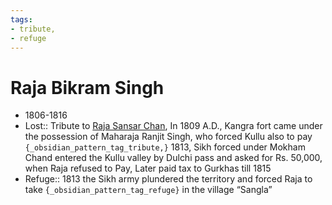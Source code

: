 ```yaml
---
tags:
- tribute,
- refuge
---
```

   
# Raja Bikram Singh   
* 1806-1816   
* Lost:: Tribute to [Raja Sansar Chan](/not_created.md), In 1809 A.D., Kangra fort came under the possession of Maharaja Ranjit Singh, who forced Kullu also to pay `{_obsidian_pattern_tag_tribute,}` 1813, Sikh forced under Mokham Chand entered the Kullu valley by Dulchi pass and asked for Rs. 50,000, when Raja refused to Pay, Later paid tax to Gurkhas till 1815   
* Refuge:: 1813 the Sikh army plundered the territory and forced Raja to take `{_obsidian_pattern_tag_refuge}` in the village “Sangla”